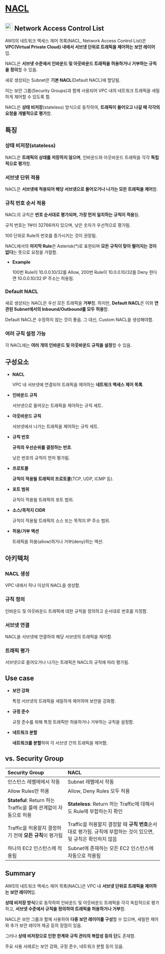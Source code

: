 # [NACL](https://docs.aws.amazon.com/ko_kr/vpc/latest/userguide/vpc-network-acls.html)

## <img src = "https://github.com/user-attachments/assets/5f787bbb-4d16-4b01-b82b-f7dca25ef7e7" width = "25" height = "25"> Network Access Control List

AWS의 네트워크 액세스 제어 목록(NACL, Network Access Control List)은 **VPC(Virtual Private Cloud) 내에서 서브넷 단위로 트래픽을 제어하는 보안 레이어**임. 

NACL은 **서브넷 수준에서 인바운드 및 아웃바운드 트래픽을 허용하거나 거부하는 규칙을 정의**할 수 있음. 

새로 생성되는 Subnet은 **기본 NACL**(Default NACL)에 할당됨.

이는 보안 그룹(Security Groups)과 함께 사용되어 VPC 내의 네트워크 트래픽을 세밀하게 제어할 수 있도록 함.

NACL은 **상태 비저장**(stateless) 방식으로 동작하여, **트래픽이 들어오고 나갈 때 각각의 요청을 개별적으로 평가**함.

## 특징

### 상태 비저장(stateless)

NACL은 **트래픽의 상태를 저장하지 않으며**, 인바운드와 아웃바운드 트래픽을 각각 **독립적으로 평가**함.

### 서브넷 단위 적용

NACL은 **서브넷에 적용되어 해당 서브넷으로 들어오거나 나가는 모든 트래픽을 제어**함.

### 규칙 번호 순서 적용

NACL의 규칙은 **번호 순서대로 평가되며, 가장 먼저 일치하는 규칙이 적용**됨.

규칙 번호는 1부터 32766까지 있으며, 낮은 숫자가 우선적으로 평가됨.

100 단위로 Rule의 번호를 증가시키는 것이 권장됨.

NACL에서의 **마지막 Rule**은 Asterisk(*)로 표현되며 **모든 규칙이 맞아 떨어지는 것이 없다**는 뜻으로 요청을 거절함.

* **Example**

    100번 Rule이 10.0.0.10/32를 Allow, 200번 Rule이 10.0.0.10/32를 Deny 한다면 10.0.0.10/32 IP 주소는 허용됨.

### Default NACL

새로 생성되는 NACL은 우선 모든 트래픽을 **거부**함. 하지만, **Default NACL**은 이와 **연관된 Subnet에서의 Inbound/Outbound를 모두 허용**함.

Default NACL은 수정하지 않는 것이 좋음. 그 대신, Custom NACL을 생성해야함.


### 여러 규칙 설정 가능

각 NACL에는 **여러 개의 인바운드 및 아웃바운드 규칙을 설정**할 수 있음.

## 구성요소

* **NACL**

    VPC 내 서브넷에 연결되어 트래픽을 제어하는 **네트워크 액세스 제어 목록**.

* **인바운드 규칙**

    서브넷으로 들어오는 트래픽을 제어하는 규칙 세트.

* **아웃바운드 규칙**

    서브넷에서 나가는 트래픽을 제어하는 규칙 세트.

* **규칙 번호**

    **규칙의 우선순위를 결정하는 번호**. 
    
    낮은 번호의 규칙이 먼저 평가됨.

* **프로토콜**

    **규칙이 적용될 트래픽의 프로토콜**(TCP, UDP, ICMP 등).

* **포트 범위**

    규칙이 적용될 트래픽의 포트 범위.

* **소스/목적지 CIDR**

    규칙이 적용될 트래픽의 소스 또는 목적지 IP 주소 범위.

* **허용/거부 액션**

    트래픽을 허용(allow)하거나 거부(deny)하는 액션.

## 아키텍처

### NACL 생성

VPC 내에서 하나 이상의 NACL을 생성함.

### 규칙 정의

인바운드 및 아웃바운드 트래픽에 대한 규칙을 정의하고 순서대로 번호를 지정함.

### 서브넷 연결

NACL을 서브넷에 연결하여 해당 서브넷의 트래픽을 제어함.

### 트래픽 평가

서브넷으로 들어오거나 나가는 트래픽은 NACL의 규칙에 따라 평가됨.

## Use case

* **보안 강화**

    특정 서브넷의 트래픽을 세밀하게 제어하여 보안을 강화함.

* **규정 준수**

    규정 준수를 위해 특정 트래픽만 허용하거나 거부하는 규칙을 설정함.

* **네트워크 분할**

    **네트워크를 분할**하여 각 서브넷 간의 트래픽을 제어함.

## vs. Security Group

|Security Group|NACL|
|:---|:---|
|인스턴스 레벨에에서 작동|Subnet 레벨에서 작동|
|Allow Rules만 허용|Allow, Deny Rules 모두 허용|
|**Stateful**: Return 하는 Traffic을 룰에 관계없이 자동으로 허용|**Stateless**: Return 하는 Traffic에 대해서도 Rule에 부합하는지 확인|
|Traffic을 허용할지 결정하기 전에 **모든 규칙**이 평가됨|Traffic을 허용할지 결정할 때 **규칙 번호**순서대로 평가됨. 규칙에 부합하는 것이 있으면, 뒷 규칙은 확인하지 않음|
|하나의 EC2 인스턴스에 적용됨|Subnet에 존재하는 모든 EC2 인스턴스에 자동으로 적용됨|

## Summary

AWS의 네트워크 액세스 제어 목록(NACL)은 VPC 내 **서브넷 단위로 트래픽을 제어하는 보안 레이어**임. 

**상태 비저장 방식**으로 동작하여 인바운드 및 아웃바운드 트래픽을 각각 독립적으로 평가하고, **서브넷 수준에서 규칙을 정의하여 트래픽을 허용하거나 거부**함. 

NACL은 보안 그룹과 함께 사용하여 **다중 보안 레이어를 구성**할 수 있으며, 세밀한 제어와 추가 보안 레이어 제공 등의 장점이 있음. 

그러나 **상태 비저장으로 인한 한계와 규칙 관리의 복잡성 등의 단**도 존재함. 

주요 사용 사례로는 보안 강화, 규정 준수, 네트워크 분할 등이 있음.